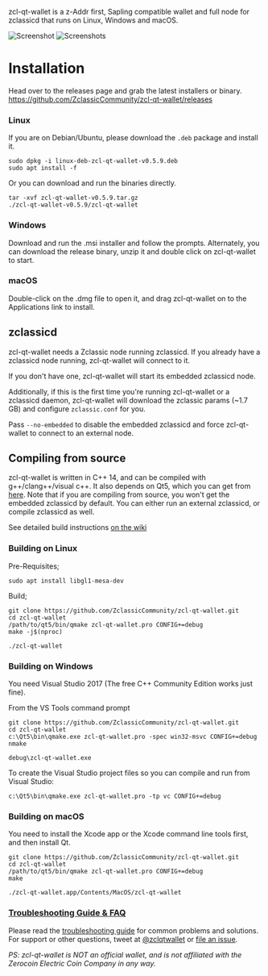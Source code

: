 zcl-qt-wallet is a z-Addr first, Sapling compatible wallet and full node for zclassicd that runs on Linux, Windows and macOS.

![Screenshot](docs/screenshot-main.png?raw=true)
![Screenshots](docs/screenshot-sub.png?raw=true)
# Installation

Head over to the releases page and grab the latest installers or binary. https://github.com/ZclassicCommunity/zcl-qt-wallet/releases

### Linux

If you are on Debian/Ubuntu, please download the `.deb` package and install it.
```
sudo dpkg -i linux-deb-zcl-qt-wallet-v0.5.9.deb
sudo apt install -f
```

Or you can download and run the binaries directly.
```
tar -xvf zcl-qt-wallet-v0.5.9.tar.gz
./zcl-qt-wallet-v0.5.9/zcl-qt-wallet
```

### Windows
Download and run the .msi installer and follow the prompts. Alternately, you can download the release binary, unzip it and double click on zcl-qt-wallet to start.

### macOS
Double-click on the .dmg file to open it, and drag zcl-qt-wallet on to the Applications link to install.

## zclassicd
zcl-qt-wallet needs a Zclassic node running zclassicd. If you already have a zclassicd node running, zcl-qt-wallet will connect to it.

If you don't have one, zcl-qt-wallet will start its embedded zclassicd node.

Additionally, if this is the first time you're running zcl-qt-wallet or a zclassicd daemon, zcl-qt-wallet will download the zclassic params (~1.7 GB) and configure `zclassic.conf` for you.

Pass `--no-embedded` to disable the embedded zclassicd and force zcl-qt-wallet to connect to an external node.

## Compiling from source
zcl-qt-wallet is written in C++ 14, and can be compiled with g++/clang++/visual c++. It also depends on Qt5, which you can get from [here](https://www.qt.io/download). Note that if you are compiling from source, you won't get the embedded zclassicd by default. You can either run an external zclassicd, or compile zclassicd as well.

See detailed build instructions [on the wiki](https://github.com/ZclassicCommunity/zcl-qt-wallet/wiki/Compiling-from-source-code)

### Building on Linux

Pre-Requisites;
```
sudo apt install libgl1-mesa-dev

```
Build;

```
git clone https://github.com/ZclassicCommunity/zcl-qt-wallet.git
cd zcl-qt-wallet
/path/to/qt5/bin/qmake zcl-qt-wallet.pro CONFIG+=debug
make -j$(nproc)

./zcl-qt-wallet
```

### Building on Windows
You need Visual Studio 2017 (The free C++ Community Edition works just fine).

From the VS Tools command prompt
```
git clone https://github.com/ZclassicCommunity/zcl-qt-wallet.git
cd zcl-qt-wallet
c:\Qt5\bin\qmake.exe zcl-qt-wallet.pro -spec win32-msvc CONFIG+=debug
nmake

debug\zcl-qt-wallet.exe
```

To create the Visual Studio project files so you can compile and run from Visual Studio:
```
c:\Qt5\bin\qmake.exe zcl-qt-wallet.pro -tp vc CONFIG+=debug
```

### Building on macOS
You need to install the Xcode app or the Xcode command line tools first, and then install Qt.

```
git clone https://github.com/ZclassicCommunity/zcl-qt-wallet.git
cd zcl-qt-wallet
/path/to/qt5/bin/qmake zcl-qt-wallet.pro CONFIG+=debug
make

./zcl-qt-wallet.app/Contents/MacOS/zcl-qt-wallet
```

### [Troubleshooting Guide & FAQ](https://github.com/ZclassicCommunity/zcl-qt-wallet/wiki/Troubleshooting-&-FAQ)
Please read the [troubleshooting guide](https://github.com/ZclassicCommunity/zcl-qt-wallet/wiki/Troubleshooting-&-FAQ) for common problems and solutions.
For support or other questions, tweet at [@zclqtwallet](https://twitter.com/zclqtwallet) or [file an issue](https://github.com/ZclassicCommunity/zcl-qt-wallet/issues).

_PS: zcl-qt-wallet is NOT an official wallet, and is not affiliated with the Zerocoin Electric Coin Company in any way._
